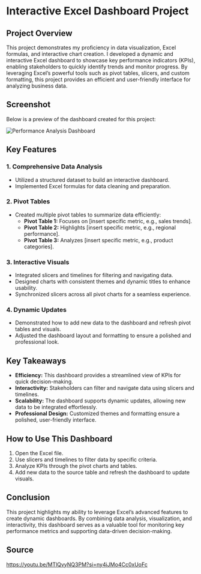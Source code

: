# Interactive Excel Dashboard Project

## Project Overview
This project demonstrates my proficiency in data visualization, Excel formulas, and interactive chart creation. I developed a dynamic and interactive Excel dashboard to showcase key performance indicators (KPIs), enabling stakeholders to quickly identify trends and monitor progress. By leveraging Excel’s powerful tools such as pivot tables, slicers, and custom formatting, this project provides an efficient and user-friendly interface for analyzing business data.

## Screenshot
Below is a preview of the dashboard created for this project:

![Performance Analysis Dashboard](https://github.com/user-attachments/assets/f386a58b-0329-4f06-8412-2b789bd175b9)

## Key Features

### 1. Comprehensive Data Analysis
- Utilized a structured dataset to build an interactive dashboard.
- Implemented Excel formulas for data cleaning and preparation.

### 2. Pivot Tables
- Created multiple pivot tables to summarize data efficiently:
  - **Pivot Table 1:** Focuses on [insert specific metric, e.g., sales trends].
  - **Pivot Table 2:** Highlights [insert specific metric, e.g., regional performance].
  - **Pivot Table 3:** Analyzes [insert specific metric, e.g., product categories].

### 3. Interactive Visuals
- Integrated slicers and timelines for filtering and navigating data.
- Designed charts with consistent themes and dynamic titles to enhance usability.
- Synchronized slicers across all pivot charts for a seamless experience.

### 4. Dynamic Updates
- Demonstrated how to add new data to the dashboard and refresh pivot tables and visuals.
- Adjusted the dashboard layout and formatting to ensure a polished and professional look.

## Key Takeaways
- **Efficiency:** This dashboard provides a streamlined view of KPIs for quick decision-making.
- **Interactivity:** Stakeholders can filter and navigate data using slicers and timelines.
- **Scalability:** The dashboard supports dynamic updates, allowing new data to be integrated effortlessly.
- **Professional Design:** Customized themes and formatting ensure a polished, user-friendly interface.

## How to Use This Dashboard
1. Open the Excel file.
2. Use slicers and timelines to filter data by specific criteria.
3. Analyze KPIs through the pivot charts and tables.
4. Add new data to the source table and refresh the dashboard to update visuals.

## Conclusion
This project highlights my ability to leverage Excel’s advanced features to create dynamic dashboards. By combining data analysis, visualization, and interactivity, this dashboard serves as a valuable tool for monitoring key performance metrics and supporting data-driven decision-making.

## Source

https://youtu.be/MTlQvyNQ3PM?si=ny4iJMo4Cc0xUoFc

